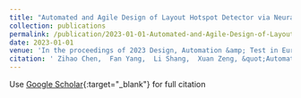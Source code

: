 ```yaml
---
title: "Automated and Agile Design of Layout Hotspot Detector via Neural Architecture Search"
collection: publications
permalink: /publication/2023-01-01-Automated-and-Agile-Design-of-Layout-Hotspot-Detector-via-Neural-Architecture-Search
date: 2023-01-01
venue: 'In the proceedings of 2023 Design, Automation &amp; Test in Europe Conference &amp; Exhibition (DATE)'
citation: ' Zihao Chen,  Fan Yang,  Li Shang,  Xuan Zeng, &quot;Automated and Agile Design of Layout Hotspot Detector via Neural Architecture Search.&quot; In the proceedings of 2023 Design, Automation &amp;amp; Test in Europe Conference &amp;amp; Exhibition (DATE), 2023.'
---
```

Use [Google Scholar](https://scholar.google.com/scholar?q=Automated+and+Agile+Design+of+Layout+Hotspot+Detector+via+Neural+Architecture+Search){:target="_blank"} for full citation